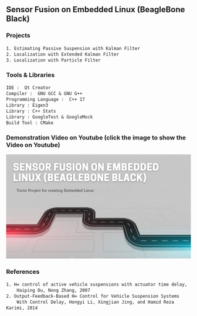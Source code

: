 ## Sensor Fusion on Embedded Linux (BeagleBone Black)
### Projects
~~~
1. Estimating Passive Suspension with Kalman Filter
2. Localization with Extended Kalman Filter
3. Localization with Particle Filter
~~~


### Tools & Libraries
~~~
IDE :  Qt Creator
Compiler :  GNU GCC & GNU G++
Programming Language : 	C++ 17
Library : Eigen3
Library : C++ Stats
Library : GoogleTest & GoogleMock
Build Tool : CMake
~~~

### Demonstration Video on Youtube (click the image to show the Video on Youtube)
[![Sensor Fusion](README_FILES/img.jpg)](https://www.youtube.com/watch?v=pKF_-SbRz2k&t=338s)

### References
~~~
1. H∞ control of active vehicle suspensions with actuator time delay, 
	Haiping Du, Nong Zhang, 2007
2. Output-Feedback-Based H∞ Control for Vehicle Suspension Systems 
	With Control Delay, Hongyi Li, Xingjian Jing, and Hamid Reza Karimi, 2014
~~~